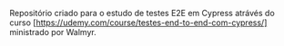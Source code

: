 Repositório criado para o estudo de testes E2E em Cypress atrávés do curso [https://udemy.com/course/testes-end-to-end-com-cypress/] ministrado por Walmyr.